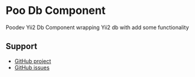 Poo Db Component
===============================

Poodev Yii2 Db Component wrapping Yii2 db with add some functionality



Support
-------
* [GitHub project](https://github.com/poodev/yii2-db)
* [GitHub issues](https://github.com/poodev/yii2-db/issues)
